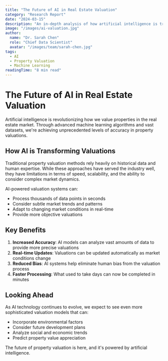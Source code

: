 ```yaml
---
title: "The Future of AI in Real Estate Valuation"
category: "Research Report"
date: "2024-03-15"
description: "An in-depth analysis of how artificial intelligence is transforming property valuation methods and improving accuracy."
image: "/images/ai-valuation.jpg"
author:
  name: "Dr. Sarah Chen"
  role: "Chief Data Scientist"
  avatar: "/images/team/sarah-chen.jpg"
tags:
  - AI
  - Property Valuation
  - Machine Learning
readingTime: "8 min read"
---
```


# The Future of AI in Real Estate Valuation

Artificial intelligence is revolutionizing how we value properties in the real estate market. Through advanced machine learning algorithms and vast datasets, we're achieving unprecedented levels of accuracy in property valuations.

## How AI is Transforming Valuations

Traditional property valuation methods rely heavily on historical data and human expertise. While these approaches have served the industry well, they have limitations in terms of speed, scalability, and the ability to consider complex market dynamics.

AI-powered valuation systems can:
- Process thousands of data points in seconds
- Consider subtle market trends and patterns
- Adapt to changing market conditions in real-time
- Provide more objective valuations

## Key Benefits

1. **Increased Accuracy**: AI models can analyze vast amounts of data to provide more precise valuations
2. **Real-time Updates**: Valuations can be updated automatically as market conditions change
3. **Reduced Bias**: AI systems help eliminate human bias from the valuation process
4. **Faster Processing**: What used to take days can now be completed in minutes

## Looking Ahead

As AI technology continues to evolve, we expect to see even more sophisticated valuation models that can:
- Incorporate environmental factors
- Consider future development plans
- Analyze social and economic trends
- Predict property value appreciation

The future of property valuation is here, and it's powered by artificial intelligence. 